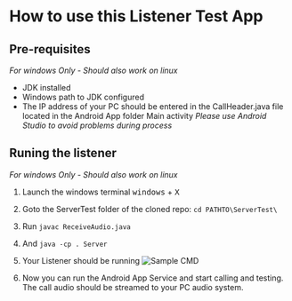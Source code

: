 # How to use this Listener Test App

**Pre-requisites**
------------------
*For windows Only - Should also work on linux*

 - JDK installed
 - Windows path to JDK configured
 - The IP address of your PC should be entered in the CallHeader.java file located in the Android App folder Main activity
*Please use Android Studio to avoid problems during process*

**Runing the listener**
-----------------------
*For windows Only - Should also work on linux*

 1. Launch the windows terminal <kbd>windows</kbd> + <kbd>X</kbd>
 2. Goto the ServerTest folder of the cloned repo:  `cd PATHTO\ServerTest\`
 3. Run `javac ReceiveAudio.java`
 4. And `java -cp . Server`
 5. Your Listener should be running
 ![Sample CMD](http://i.imgsafe.org/1055f73.png "Sample CMD")
 
 6. Now you can run the Android App Service and start calling and testing.
 The call audio should be streamed to your PC audio system.
